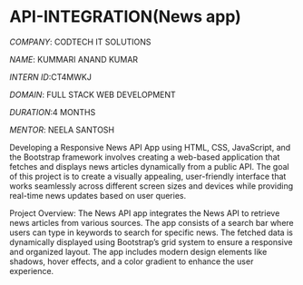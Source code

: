 # API-INTEGRATION(News app)

*COMPANY*: CODTECH IT SOLUTIONS

*NAME*: KUMMARI ANAND KUMAR

*INTERN ID*:CT4MWKJ

*DOMAIN*: FULL STACK WEB DEVELOPMENT

*DURATION*:4 MONTHS

*MENTOR*: NEELA SANTOSH

Developing a Responsive News API App using HTML, CSS, JavaScript, and the Bootstrap framework involves creating a web-based application that fetches and displays news articles dynamically from a public API. The goal of this project is to create a visually appealing, user-friendly interface that works seamlessly across different screen sizes and devices while providing real-time news updates based on user queries.

Project Overview:
The News API app integrates the News API to retrieve news articles from various sources. The app consists of a search bar where users can type in keywords to search for specific news. The fetched data is dynamically displayed using Bootstrap’s grid system to ensure a responsive and organized layout. The app includes modern design elements like shadows, hover effects, and a color gradient to enhance the user experience.
